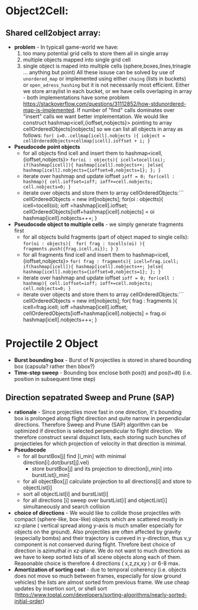 ﻿
# Object2Cell:

## Shared cell2object array:
 - **problem** - In typicall game-world we have:
    1. too many potential grid cells to store them all in single array
    2. multiple objects mapped into single grid cell
    3. single object is maped into multiple cells (sphere,boxes,lines,trinagle ... anything but point)
    All these issuse can be solved by use of `unordered_map` or implemented using either `chaing` (lists in buckets) or `open_adress_hashing` but it is not necessarily most efficient. Either we store arraylist in each bucket, or we have cells overlaping in array - both implementations have some problem https://stackoverflow.com/questions/31112852/how-stdunordered-map-is-implemented. If number of "find" calls dominates over "insert" calls we want better implementation. We would like construct hashmap<icell,{ioffset,nobjects}> pointing to array cellOrderedObjects[nobjects] so we can list all objects in array as follows:
    `for( i=0..cellmap[icell].nobjects ){ iobject = cellOrderedObjects+cellmap[icell].ioffset + i; }`
 - **Pseudocode point objects**
    - for all objects find icell and insert them to hashmap<icell,{ioffset,nobjects}>
        `for(oi : objects){ icell=tocell(oi); if(hashmap[icell]){ hashmap[icell].nobjects++; }else{ hashmap[icell].nobjects={ioffset=0,nobjects=1}; }; }`
    - iterate over hashmap and update ioffset
        `ioff = 0; for(cell : hashmap){ cell.ioffset=ioff; ioff+=cell.nobjects; cell.nobjects=0; }`
    - iterate over objects and store them to array cellOrderedObjects:```
            cellOrderedObjects = new int[nobjects];
            for(oi : objectts){ 
                icell=tocell(oi); 
                ioff =hashmap[icell].ioffset;
                cellOrderedObjects[ioff+hashmap[icell].nobjects] = oi
                hashmap[icell].nobjects+++;
            }
 - **Pseudocode object to multiple cells** - we simply generate fragments first
    - for all objects build fragments (part of object maped to single cells):
        `for(oi : objects){ 
            for( frag : tocells(oi) ){
                fragments.push({frag.icell,oi});
            }
        }`
    - for all fragments find icell and insert them to hashmap<icell,{ioffset,nobjects}>
        `for( frag : fragments){ icell=frag.icell; if(hashmap[icell]){ hashmap[icell].nobjects++; }else{ hashmap[icell].nobjects={ioffset=0,nobjects=1}; }; }`
    - iterate over hashmap and update ioffset
        `ioff = 0; for(cell : hashmap){ cell.ioffset=ioff; ioff+=cell.nobjects; cell.nobjects=0; }`
    - iterate over objects and store them to array cellOrderedObjects:```
            cellOrderedObjects = new int[nobjects];
            for( frag : fragments ){ 
                icell=frag.icell; 
                ioff =hashmap[icell].ioffset;
                cellOrderedObjects[ioff+hashmap[icell].nobjects] = frag.oi
                hashmap[icell].nobjects+++;
            }

# Projectile 2 Object
 - **Burst bounding box** - Burst of N projectiles is stored in shared bounding box (capsula? rather then bbox?)
 - **Time-step sweep** - Bounding box enclose both pos(t) and pos(t+dt) (i.e. position in subsequent time step)

## Direction sepatrated Sweep and Prune (SAP)
 - **rationale** - Since projectiles move fast in one direction, it's bounding box is prolonged along flight direction and quite narrow in perpendicular directions. Therefore Sweep and Prune (SAP) algorithm can be optimized if direction is selected perpendicular to flight direction. We therefore construct sevral disjuinct lists, each storing such bunches of projectieles for which projection of velocity in that direction is minimal.
 - **Pseudocode**
    - for all burstBox[j] find [i_min] with minimal direction[i].dot(burst[j].vel)
        - store burstBox[j] and its projection to direction[i_min] into burstList[i_min]
    - for all objectBox[j] calculate projection to all directions[i] and store to objectList[i]
    - sort all objectList[i] and burstList[i]
    - for all directions [i] sweep over burstList[i] and objectList[i] simultaneously and search collision
 - **choice of directions** - We would like to collide those projectiles with compact (sphere-like, box-like) objects which are scattered mostly in xz-plane ( vertical spread along y-axis is much smaller especially for objects on the ground). Also projectiles are often affected by gravity (especially bombs) and their trajectory is cureved in y-direction, thus v_y component is not conserved during flight. Threfore best choice of direction is azimuthal in xz-plane. We do not want to much directions as we have to keep sorted lists of all scene objects along each of them. Reasonable choice is therefore 4 directions ( x,z,zx,xy ) or 6-8 max.
- **Amortization of sorting cost** - due to temporal coherency (i.e. objects does not move so much between frames, especially for slow ground vehicles) the lists are almost sorted from previous frame. We use cheap updates by insertion sort, or shell sort (https://www.toptal.com/developers/sorting-algorithms/nearly-sorted-initial-order)
